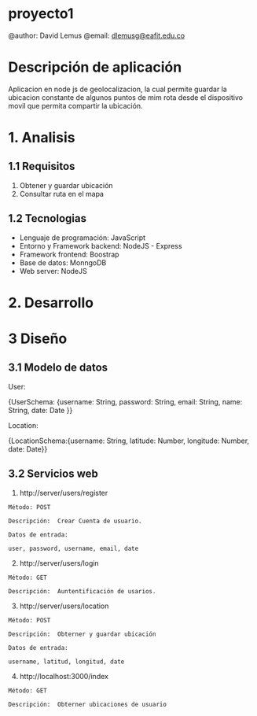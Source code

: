 # proyecto1
@author: David Lemus
@email: dlemusg@eafit.edu.co

# Descripción de aplicación

Aplicacion en node js de geolocalizacion, la cual permite guardar la ubicacion constante de algunos puntos de mim rota desde el dispositivo movil que permita compartir la ubicación.


# 1. Analisis

## 1.1 Requisitos
  1. Obtener y guardar ubicación
  2. Consultar ruta en el mapa
  
## 1.2 Tecnologias
  - Lenguaje de programación: JavaScript
  - Entorno y Framework backend: NodeJS - Express
  - Framework frontend: Boostrap
  - Base de datos: MonngoDB
  - Web server: NodeJS
  
 # 2. Desarrollo
 
 # 3 Diseño
 ## 3.1 Modelo de datos
 User:

 {UserSchema: {username: String, password: String, email: String, name: String, date: Date }}
 
 Location:

{LocationSchema:{username: String, latitude: Number, longitude: Number, date: Date}}

## 3.2 Servicios web

  1. http://server/users/register

    Método: POST

    Descripción:  Crear Cuenta de usuario.

    Datos de entrada:

    user, password, username, email, date

  2. http://server/users/login

    Método: GET

    Descripción:  Auntentificación de usarios.

  3. http://server/users/location

    Método: POST

    Descripción:  Obterner y guardar ubicación

    Datos de entrada:

    username, latitud, longitud, date

  4. http://localhost:3000/index

    Método: GET

    Descripción:  Obterner ubicaciones de usuario

   